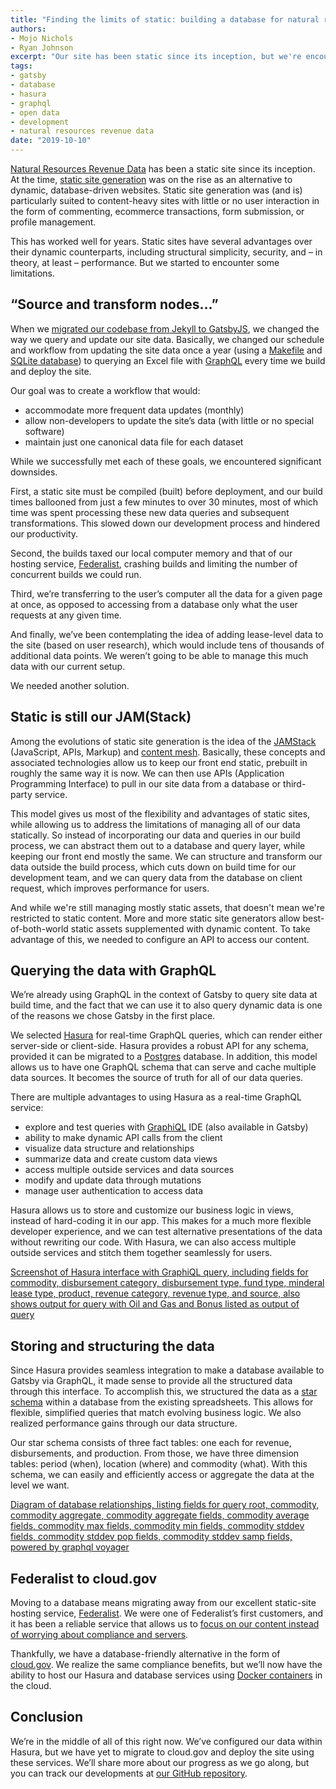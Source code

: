 ```yaml
---
title: "Finding the limits of static: building a database for natural resource revenue data"
authors:
- Mojo Nichols
- Ryan Johnson
excerpt: "Our site has been static since its inception, but we're encountering some of the limitations of a fully static site. In this post, we track our progress toward building a database for Natural Resources Revenue Data."
tags:
- gatsby
- database
- hasura
- graphql
- open data
- development
- natural resources revenue data
date: "2019-10-10"
---
```


[Natural Resources Revenue Data](https://revenuedata.doi.gov/) has been a static site since its inception. At the time, [static site generation](https://18f.gsa.gov/2016/07/11/conversation-about-static-dynamic-websites/) was on the rise as an alternative to dynamic, database-driven websites. Static site generation was (and is) particularly suited to content-heavy sites with little or no user interaction in the form of commenting, ecommerce transactions, form submission, or profile management.

This has worked well for years. Static sites have several advantages over their dynamic counterparts, including structural simplicity, security, and – in theory, at least – performance. But we started to encounter some limitations.

## “Source and transform nodes…”

When we [migrated our codebase from Jekyll to GatsbyJS](https://revenuedata.doi.gov/blog/homepage-revamp-part-two/), we changed the way we query and update our site data. Basically, we changed our schedule and workflow from updating the site data once a year (using a [Makefile](https://www.gnu.org/software/make/) and [SQLite database](https://www.sqlite.org/index.html)) to querying an Excel file with [GraphQL](https://graphql.org/) every time we build and deploy the site.

Our goal was to create a workflow that would:

- accommodate more frequent data updates (monthly)
- allow non-developers to update the site’s data (with little or no special software)
- maintain just one canonical data file for each dataset

While we successfully met each of these goals, we encountered significant downsides. 

First, a static site must be compiled (built) before deployment, and our build times ballooned from just a few minutes to over 30 minutes, most of which time was spent processing these new data queries and subsequent transformations. This slowed down our development process and hindered our productivity. 

Second, the builds taxed our local computer memory and that of our hosting service, [Federalist](https://federalist.18f.gov/), crashing builds and limiting the number of concurrent builds we could run.

Third, we’re transferring to the user’s computer all the data for a given page at once, as opposed to accessing from a database only what the user requests at any given time.

And finally, we’ve been contemplating the idea of adding lease-level data to the site (based on user research), which would include tens of thousands of additional data points. We weren’t going to be able to manage this much data with our current setup. 

We needed another solution.

## Static is still our JAM(Stack)

Among the evolutions of static site generation is the idea of the [JAMStack](https://jamstack.org/) (JavaScript, APIs, Markup) and [content mesh](https://www.gatsbyjs.org/blog/2018-10-18-creating-compelling-content-experiences/). Basically, these concepts and associated technologies allow us to keep our front end static, prebuilt in roughly the same way it is now. We can then use APIs (Application Programming Interface) to pull in our site data from a database or third-party service.

This model gives us most of the flexibility and advantages of static sites, while allowing us to address the limitations of managing all of our data statically. So instead of incorporating our data and queries in our build process, we can abstract them out to a database and query layer, while keeping our front end mostly the same. We can structure and transform our data outside the build process, which cuts down on build time for our development team, and we can query data from the database on client request, which improves performance for users.

And while we're still managing mostly static assets, that doesn't mean we're restricted to static content. More and more static site generators allow best-of-both-world static assets supplemented with dynamic content. To take advantage of this, we needed to configure an API to access our content.

## Querying the data with GraphQL

We’re already using GraphQL in the context of Gatsby to query site data at build time, and the fact that we can use it to also query dynamic data is one of the reasons we chose Gatsby in the first place.

We selected [Hasura](https://hasura.io/) for real-time GraphQL queries, which can render either server-side or client-side. Hasura provides a robust API for any schema, provided it can be migrated to a [Postgres](https://www.postgresql.org) database. In addition, this model allows us to have one GraphQL schema that can serve and cache multiple data sources. It becomes the source of truth for all of our data queries.

There are multiple advantages to using Hasura as a real-time GraphQL service:

- explore and test queries with [GraphiQL](https://graphql.org/learn/serving-over-http/#graphiql) IDE (also available in Gatsby)
- ability to make dynamic API calls from the client
- visualize data structure and relationships
- summarize data and create custom data views
- access multiple outside services and data sources
- modify and update data through mutations
- manage user authentication to access data

Hasura allows us to store and customize our business logic in views, instead of hard-coding it in our app. This makes for a much more flexible developer experience, and we can test alternative presentations of the data without rewriting our code. With Hasura, we can also access multiple outside services and stitch them together seamlessly for users.

[Screenshot of Hasura interface with GraphiQL query, including fields for commodity, disbursement category, disbursement type, fund type, minderal lease type, product, revenue category, revenue type, and source, also shows output for query with Oil and Gas and Bonus listed as output of query](./database-graphql.jpg)

## Storing and structuring the data

Since Hasura provides seamless integration to make a database available to Gatsby via GraphQL, it made sense to provide all the structured data through this interface. To accomplish this, we structured the data as a [star schema](https://en.wikipedia.org/wiki/Star_schema) within a database from the existing spreadsheets. This allows for flexible, simplified queries that match evolving business logic. We also realized performance gains through our data structure.

Our star schema consists of three fact tables: one each for revenue, disbursements, and production. From those, we have three dimension tables: period (when), location (where) and commodity (what). With this schema, we can easily and efficiently access or aggregate the data at the level we want.

[Diagram of database relationships, listing fields for query root, commodity, commodity aggregate, commodity aggregate fields, commodity average fields, commodity max fields, commodity min fields, commodity stddev fields, commodity stddev pop fields, commodity stddev samp fields, powered by graphql voyager](./database-voyager.jpg)

## Federalist to cloud.gov

Moving to a database means migrating away from our excellent static-site hosting service, [Federalist](https://federalist.18f.gov/). We were one of Federalist’s first customers, and it has been a reliable service that allows us to [focus on our content instead of worrying about compliance and servers](https://federalist.18f.gov/assets/documents/doi-success.pdf).

Thankfully, we have a database-friendly alternative in the form of [cloud.gov](https://cloud.gov/). We realize the same compliance benefits, but we’ll now have the ability to host our Hasura and database services using [Docker containers](https://www.docker.com/) in the cloud.

## Conclusion

We’re in the middle of all of this right now. We’ve configured our data within Hasura, but we have yet to migrate to cloud.gov and deploy the site using these services. We’ll share more about our progress as we go along, but you can track our developments at [our GitHub repository](https://github.com/ONRR/doi-extractives-data).
